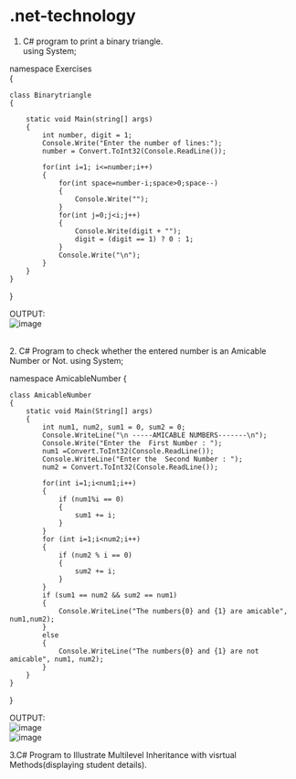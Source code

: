 # .net-technology
1. C# program to print a binary triangle.<br>
using System;

namespace Exercises<br>
{

    class Binarytriangle
    {
    
        static void Main(string[] args)
        {
            int number, digit = 1;
            Console.Write("Enter the number of lines:");
            number = Convert.ToInt32(Console.ReadLine());
            
            for(int i=1; i<=number;i++)
            {
                for(int space=number-i;space>0;space--)
                {
                    Console.Write("");
                }
                for(int j=0;j<i;j++)
                {
                    Console.Write(digit + "");
                    digit = (digit == 1) ? 0 : 1;
                }
                Console.Write("\n");
            }
        }
    }
}

OUTPUT:<br>
![image](https://user-images.githubusercontent.com/97940468/154416346-aab9b949-daaf-48d4-b745-2c70aead6524.png)

<br>
2. C# Program to check whether the entered number is an Amicable Number or Not.
using System; 

namespace AmicableNumber
{

    class AmicableNumber
    {
        static void Main(String[] args)
        {
            int num1, num2, sum1 = 0, sum2 = 0;
            Console.WriteLine("\n -----AMICABLE NUMBERS-------\n");
            Console.Write("Enter the  First Number : ");
            num1 =Convert.ToInt32(Console.ReadLine());
            Console.WriteLine("Enter the  Second Number : ");
            num2 = Convert.ToInt32(Console.ReadLine());
            
            for(int i=1;i<num1;i++)
            {
                if (num1%i == 0)
                {
                    sum1 += i;
                }
            }
            for (int i=1;i<num2;i++)
            {
                if (num2 % i == 0)
                {
                    sum2 += i;
                }
            }
            if (sum1 == num2 && sum2 == num1)
            {
                Console.WriteLine("The numbers{0} and {1} are amicable", num1,num2);
            }
            else
            {
                Console.WriteLine("The numbers{0} and {1} are not amicable", num1, num2);
            }
        }
    }
}

OUTPUT:<br>
![image](https://user-images.githubusercontent.com/97940468/154631976-9e955171-7ba9-4aa0-85e6-8062be85ca3b.png)<br>
![image](https://user-images.githubusercontent.com/97940468/154632140-21df100a-f40a-45bc-8419-79cc3347db3e.png)
<br>
 
 3.C# Program to Illustrate Multilevel Inheritance with visrtual Methods(displaying student details).


